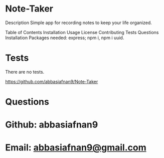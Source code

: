 # Note-Taker

Description
Simple app for recording notes to keep your life organized.

Table of Contents
Installation
Usage
License
Contributing
Tests
Questions
Installation
Packages needed: express; npm i, npm i uuid.

# Tests
There are no tests.


https://github.com/abbasiafnan9/Note-Taker

# Questions
# Github: abbasiafnan9
# Email: abbasiafnan9@gmail.com
